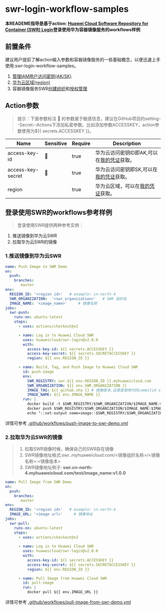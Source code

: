 # swr-login-workflow-samples
**本READEME指导是基于action: [Huawei Cloud Software Repository for Container (SWR) Login](https://github.com/marketplace/actions/huawei-cloud-software-repository-for-container-swr-login)登录使用华为容器镜像服务的workflows样例**    

## 前置条件
建议用户提前了解action输入参数和容器镜像服务的一些基础概念，以便迅速上手使用.swr-login-workflow-samples。
1. [管理IAM用户访问密钥(AK/SK)](https://support.huaweicloud.com/usermanual-iam/iam_02_0003.html)  
2. [华为云区域(region)](https://support.huaweicloud.com/iam_faq/iam_01_0011.html)  
3. 容器镜像服务SWR[创建组织](https://support.huaweicloud.com/usermanual-swr/swr_01_0014.html)和[授权管理](https://support.huaweicloud.com/usermanual-swr/swr_01_0072.html) 

## Action参数  
> 提示：下面参数标注 🔐 的参数属于敏感信息，建议在GitHub项目的setting--Secret--Actions下添加私密参数。比如添加参数ACCESSKEY，action参数使用为${{ secrets.ACCESSKEY }}。

| Name          | Sensitive | Require | Description |
| ------------- | ------- | ------- | ----------- |
| access-key-id    |   🔐    |   true      | 华为云访问密钥ID即AK,可以在[我的凭证](https://support.huaweicloud.com/usermanual-ca/ca_01_0003.html?utm_campaign=ua&utm_content=ca&utm_term=console)获取。|
| access-key-secret    |   🔐    |    true     | 华为云访问密钥即SK,可以在[我的凭证](https://support.huaweicloud.com/usermanual-ca/ca_01_0003.html?utm_campaign=ua&utm_content=ca&utm_term=console)获取。|
| region    |           |     true   | 华为云区域，可以在[我的凭证](https://console.huaweicloud.com/iam/?locale=zh-cn#/mine/apiCredential)获取。|

## 登录使用SWR的workflows参考样例
>登录使用SWR提供两种参考实例：  
1. 推送镜像到华为云SWR  
2. 拉取华为云SWR的镜像
>

### 1.推送镜像到华为云SWR
```yaml
name: Push Image to SWR Demo
on:
  push:
    branches:
       master
env:
  REGION_ID: '<region id>'   # example: cn-north-4
  SWR_ORGANIZATION:  '<swr_organization>'   # SWR 组织名
  IMAGE_NAME: '<image_name>'     # 镜像名称
jobs:
  swr-push:
    runs-on: ubuntu-latest
    steps:
      - uses: actions/checkout@v2

      - name: Log in to Huawei Cloud SWR
        uses: huaweicloud/swr-login@v2.0.0
        with:
          access-key-id: ${{ secrets.ACCESSKEY }}
          access-key-secret: ${{ secrets.SECRETACCESSKEY }}
          region: ${{ env.REGION_ID }}

      - name: Build, Tag, and Push Image to Huawei Cloud SWR
        id: push-image
        env:
          SWR_REGISTRY: swr.${{ env.REGION_ID }}.myhuaweicloud.com
          SWR_ORGANIZATION: ${{ env.SWR_ORGANIZATION }}
          IMAGE_TAG: ${{ github.sha }} # 镜像版本,这里是使用代码commitid sha值， 用户可以修改成自己需要的。
          IMAGE_NAME: ${{ env.IMAGE_NAME }}
        run: |
          docker build -t $SWR_REGISTRY/$SWR_ORGANIZATION/$IMAGE_NAME:$IMAGE_TAG .
          docker push $SWR_REGISTRY/$SWR_ORGANIZATION/$IMAGE_NAME:$IMAGE_TAG
          echo "::set-output name=image::$SWR_REGISTRY/$SWR_ORGANIZATION/$IMAGE_NAME:$IMAGE_TAG"
```
详情可参考 [.github/workflows/push-image-to-swr-demo.yml](.github/workflows/push-image-to-swr-demo.yml)

### 2.拉取华为云SWR的镜像
> 1) 拉取SWR镜像时候，确保自己的SWR存在镜像  
> 2) SWR镜像地址格式:swr.<region id>.myhuaweicloud.com/<镜像组织名称>/<镜像名称>:<镜像版本>  
> 3) SWR镜像地址例子: **swr.cn-north-4.myhuaweicloud.com/test/image_name:v1.0.0**
```yaml
name: Pull Image from SWR Demo
on:
  push:
    branches:
       master
env:
  REGION_ID: '<region id>'   # example: cn-north-4
  IMAGE_URL: '<image url>'     # 镜像地址
jobs:
  swr-pull:
    runs-on: ubuntu-latest
    steps:
      - uses: actions/checkout@v2
        
      - name: Log in to Huawei Cloud SWR
        uses: huaweicloud/swr-login@v2.0.0
        with:
          access-key-id: ${{ secrets.ACCESSKEY }}
          access-key-secret: ${{ secrets.SECRETACCESSKEY }}
          region: ${{ env.REGION_ID }}  

      - name: Pull Image from Huawei Cloud SWR
        id: pull-image
        run: |
          docker pull ${{ env.IMAGE_URL }}
```
详情可参考 [.github/workflows/pull-image-from-swr-demo.yml](.github/workflows/pull-image-from-swr-demo.yml)
